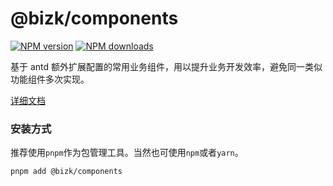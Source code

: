 # @bizk/components

[![NPM version](https://img.shields.io/npm/v/@bizk/components.svg?style=flat)](https://npmjs.org/package/@bizk/components)
[![NPM downloads](https://img.shields.io/npm/dm/@bizk/components.svg?style=flat)](https://npmjs.org/package/@bizk/components)

基于 antd 额外扩展配置的常用业务组件，用以提升业务开发效率，避免同一类似功能组件多次实现。

[详细文档](https://bizk.qhan.wang/components)

### 安装方式

推荐使用`pnpm`作为包管理工具。当然也可使用`npm`或者`yarn`。

```bash
pnpm add @bizk/components
```
